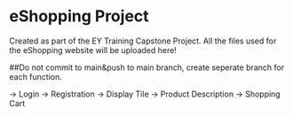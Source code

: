 # eShopping Project

Created as part of the EY Training Capstone Project. All the files used for the eShopping website will be uploaded here!

##Do not commit to main&push to main branch, create seperate branch for each function.

-> Login
-> Registration
-> Display Tile
-> Product Description
-> Shopping Cart
